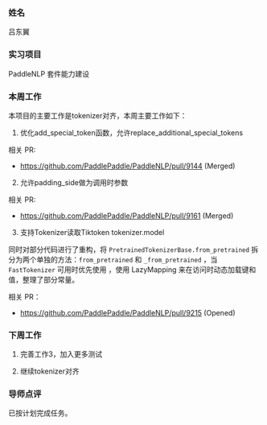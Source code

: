 ### 姓名

吕东翼

### 实习项目

PaddleNLP 套件能力建设

### 本周工作

本项目的主要工作是tokenizer对齐，本周主要工作如下：

1. 优化add_special_token函数，允许replace_additional_special_tokens

相关 PR:

- https://github.com/PaddlePaddle/PaddleNLP/pull/9144 (Merged)

2. 允许padding_side做为调用时参数

相关 PR:

- https://github.com/PaddlePaddle/PaddleNLP/pull/9161 (Merged)

3. 支持Tokenizer读取Tiktoken tokenizer.model

同时对部分代码进行了重构，将 `PretrainedTokenizerBase.from_pretrained` 拆分为两个单独的方法：`from_pretrained` 和 `_from_pretrained` ，当 `FastTokenizer` 可用时优先使用 ，使用 LazyMapping 来在访问时动态加载键和值，整理了部分常量。

相关 PR：

- https://github.com/PaddlePaddle/PaddleNLP/pull/9215 (Opened)

### 下周工作

1. 完善工作3，加入更多测试

2. 继续tokenizer对齐

### 导师点评

已按计划完成任务。
